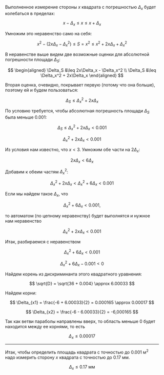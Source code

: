 Выполненное измерение стороны $x$ квадрата с погрешностью $\Delta_x$ будет колебаться в пределах:

$$ x - \Delta_x \leq x \leq x + \Delta_x $$

Умножим это неравенство само на себя:

$$ x^2 - (2x\Delta_x - \Delta_x^2) \leq S = x^2 \leq x^2 + 2x\Delta_x + \Delta_x^2 $$

В неравенстве выше видем две возможные оценки для абсолютной погрешности площади $\Delta_S$:

$$
\begin{aligned}
    \Delta_S &\leq 2x\Delta_x - \Delta_x^2 \\
    \Delta_S &\leq \Delta_x^2 + 2x\Delta_x
\end{aligned}
$$

Вторая оценка, очевидно, покрывает первую (потому что она больше), поэтому ей и будем пользоваться:

$$ \Delta_S \leq \Delta_x^2 + 2x\Delta_x $$

По условию требуется, чтобы абсолютная погрешность площади $\Delta_S$ была меньше $0.001$:

$$ \Delta_S \leq \Delta_x^2 + 2x\Delta_x < 0.001 $$

$$ \Delta_x^2 + 2x\Delta_x < 0.001 $$

Из условия нам известно, что $x < 3$. Умножим обе части на $2\Delta_x$:

$$ 2x\Delta_x < 6\Delta_x $$

Добавим к обеим частям $\Delta_x^2$:

$$ \Delta_x^2 + 2x\Delta_x < \Delta_x^2 + 6\Delta_x < 0.001 $$

Если мы найдем такое $\Delta_x$, что

$$ \Delta_x^2 + 6\Delta_x < 0.001, $$

то автоматом (по цепному неравенству) будет выполнятся и нужное нам неравенство

$$ \Delta_x^2 + 2x\Delta_x < 0.001 $$

Итак, разбираемся с неравенством

$$ \Delta_x^2 + 6\Delta_x < 0.001 $$

$$ \Delta_x^2 + 6\Delta_x - 0.001 < 0 $$

Найдем корень из дискриминанта этого квадратного уравнения:

$$ \sqrt{D} = \sqrt{36 + 0.004} \approx 6.00033 $$

Найдем корни:

$$ \Delta_{x1} = \frac{-6 + 6.00033}{2} = 0.000165 \approx 0.00017 $$

$$ \Delta_{x2} = \frac{-6 - 6.00033}{2} = -6,000165‬ $$

Так как ветви параболы направлены вверх, то область меньше $0$ будет находится между ее корнями, то есть

$$ \Delta_x \leq 0.00017 $$

---

Итак, чтобы определить площадь квадрата с точностью до $0.001\text{ м}^2$ надо измерить сторону $x$ квадрата с точностью до $0.17\text{ мм}$.

$$ \Delta_x \leq 0.17\text{ мм} $$